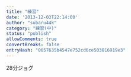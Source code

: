 ```yaml
---
title: "練習"
date: '2013-12-03T22:14:00'
author: "subaru44k"
category: "練習(中)"
status: "publish"
allowComments: true
convertBreaks: false
entryHash: "0657635b4547e752cd6ce503016919e3"
---
```

28分ジョグ
